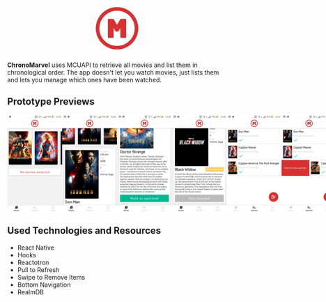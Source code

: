 <h1 align="center">
  <img alt="Gympoint" title="ChronoMarvel" src="src/assets/logo.png" width="100px" />
</h1>

<span style="font-weight: bold;">ChronoMarvel</span> uses MCUAPI to retrieve all movies and list them in chronological order. The app doesn't let you watch movies, just lists them and lets you manage which ones have been watched.

## Prototype Previews
<div style="display: flex; flex-direction: row;">
  <img src="./previews/preview1.jpg" width="25%" height="25%" />
  <img src="./previews/preview2.jpg" width="25%" height="25%" />
  <img src="./previews/preview3.jpg" width="25%" height="25%" />
  <img src="./previews/preview4.jpg" width="25%" height="25%" />
  <img src="./previews/preview5.jpg" width="25%" height="25%" />
  <img src="./previews/preview6.jpg" width="25%" height="25%" />
  <img src="./previews/preview7.jpg" width="25%" height="25%" />
</div>

## Used Technologies and Resources
 - React Native
 - Hooks
 - Reactotron
 - Pull to Refresh
 - Swipe to Remove Items
 - Bottom Navigation
 - RealmDB
